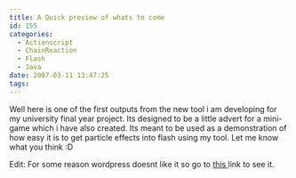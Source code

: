```yaml
---
title: A Quick preview of whats to come
id: 155
categories:
  - Actionscript
  - ChainReaction
  - Flash
  - Java
date: 2007-03-11 13:47:25
tags:
---
```


Well here is one of the first outputs from the new tool i am developing for my university final year project. Its designed to be a little advert for a mini-game which i have also created. Its meant to be used as a demonstration of how easy it is to get particle effects into flash using my tool. Let me know what you think :D

Edit: For some reason wordpress doesnt like it so go to [this ](https://www.mikecann.co.uk/flash/winter.html)link to see it.